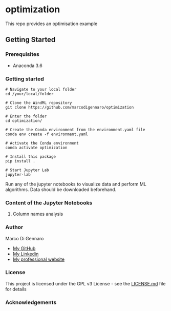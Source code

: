# optimization

This repo provides an optimisation example

## Getting Started

### Prerequisites

- Anaconda 3.6

### Getting started

```
# Navigate to your local folder
cd /your/local/folder

# Clone the WindML repository
git clone https://github.com/marcodigennaro/optimization  

# Enter the folder
cd optimization/

# Create the Conda environment from the environment.yaml file
conda env create -f environment.yaml 

# Activate the Conda environment
conda activate optimization

# Install this package
pip install . 

# Start Jupyter Lab
jupyter-lab  
```

Run any of the jupyter notebooks to visualize data and perform ML algorithms.
Data should be downloaded beforehand. 

### Content of the Jupyter Notebooks

  1. Column names analysis



### Author

Marco Di Gennaro 
- [My GitHub](https://github.com/marcodigennaro)
- [My Linkedin](https://www.linkedin.com/in/marcodig/)
- [My professional website](https://atomistic-modelling.com/)

### License

This project is licensed under the GPL v3 License - see the [LICENSE.md](https://github.com/marcodigennaro/WindML/blob/main/LICENSE.md) file for details

 
### Acknowledgements




